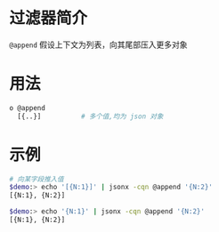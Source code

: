 # 过滤器简介

`@append` 假设上下文为列表，向其尾部压入更多对象

# 用法

```bash
o @append
  [{..}]          # 多个值,均为 json 对象
```

# 示例

```bash
# 向某字段推入值
$demo:> echo '[{N:1}]' | jsonx -cqn @append '{N:2}'
[{N:1}, {N:2}]

$demo:> echo '{N:1}' | jsonx -cqn @append '{N:2}'
[{N:1}, {N:2}]
```


